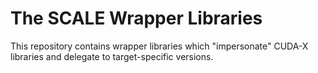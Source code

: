 # The SCALE Wrapper Libraries

This repository contains wrapper libraries which "impersonate" CUDA-X libraries and delegate to target-specific versions.
